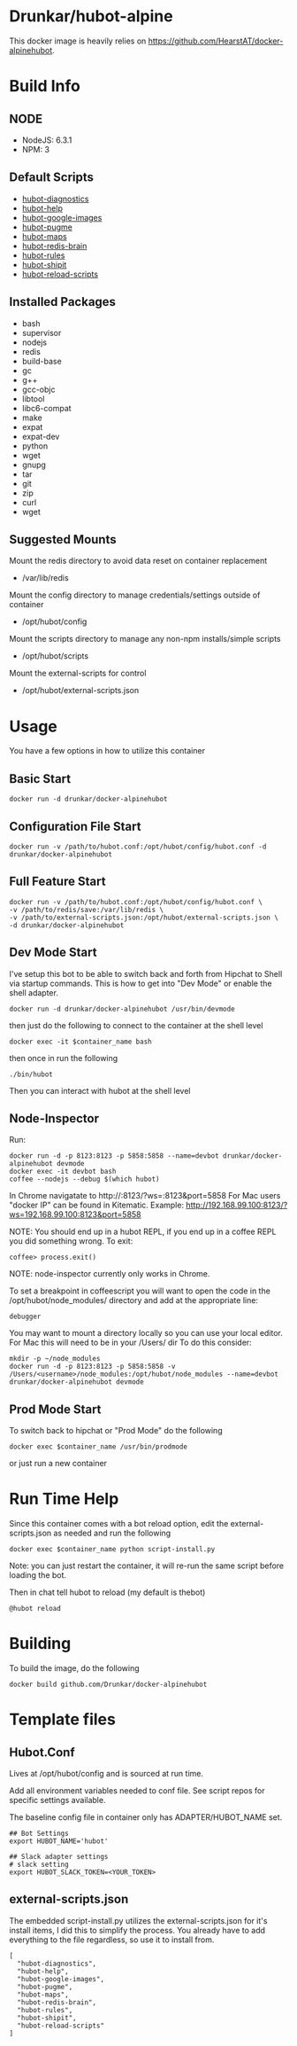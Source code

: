 # Drunkar/hubot-alpine
This docker image is heavily relies on https://github.com/HearstAT/docker-alpinehubot.

# Build Info
## NODE
- NodeJS: 6.3.1
- NPM: 3

## Default Scripts
- [hubot-diagnostics]()
- [hubot-help]()
- [hubot-google-images]()
- [hubot-pugme]()
- [hubot-maps]()
- [hubot-redis-brain](https://github.com/github/hubot-scripts/blob/master/src/scripts/redis-brain.coffee)
- [hubot-rules]()
- [hubot-shipit](https://github.com/github/hubot-scripts/blob/master/src/scripts/shipit.coffee)
- [hubot-reload-scripts](https://github.com/vinta/hubot-reload-scripts)

## Installed Packages
- bash
- supervisor
- nodejs
- redis
- build-base
- gc
- g++
- gcc-objc
- libtool
- libc6-compat
- make
- expat
- expat-dev
- python
- wget
- gnupg
- tar
- git
- zip
- curl
- wget

## Suggested Mounts
Mount the redis directory to avoid data reset on container replacement
- /var/lib/redis

Mount the config directory to manage credentials/settings outside of container
- /opt/hubot/config

Mount the scripts directory to manage any non-npm installs/simple scripts
- /opt/hubot/scripts

Mount the external-scripts for control
- /opt/hubot/external-scripts.json

# Usage
You have a few options in how to utilize this container

## Basic Start

```
docker run -d drunkar/docker-alpinehubot
```

## Configuration File Start

```
docker run -v /path/to/hubot.conf:/opt/hubot/config/hubot.conf -d drunkar/docker-alpinehubot
```

## Full Feature Start

```
docker run -v /path/to/hubot.conf:/opt/hubot/config/hubot.conf \
-v /path/to/redis/save:/var/lib/redis \
-v /path/to/external-scripts.json:/opt/hubot/external-scripts.json \
-d drunkar/docker-alpinehubot
```
## Dev Mode Start
I've setup this bot to be able to switch back and forth from Hipchat to Shell via startup commands. This is how to get into "Dev Mode" or enable the shell adapter.
```
docker run -d drunkar/docker-alpinehubot /usr/bin/devmode
```
then just do the following to connect to the container at the shell level
```
docker exec -it $container_name bash
```
then once in run the following
```
./bin/hubot
```
Then you can interact with hubot at the shell level

## Node-Inspector

Run:

    docker run -d -p 8123:8123 -p 5858:5858 --name=devbot drunkar/docker-alpinehubot devmode
    docker exec -it devbot bash
    coffee --nodejs --debug $(which hubot)

In Chrome navigatate to http://<docker IP>:8123/?ws=<docker IP>:8123&port=5858
For Mac users "docker IP" can be found in Kitematic.
Example: http://192.168.99.100:8123/?ws=192.168.99.100:8123&port=5858

NOTE: You should end up in a hubot REPL, if you end up in a coffee REPL you did something wrong.  To exit:

    coffee> process.exit()

NOTE: node-inspector currently only works in Chrome.

To set a breakpoint in coffeescript you will want to open the code in the /opt/hubot/node_modules/ directory and add at the appropriate line:

    debugger

You may want to mount a directory locally so you can use your local editor.  For Mac this will need to be in your /Users/<username> dir  To do this consider:

    mkdir -p ~/node_modules
    docker run -d -p 8123:8123 -p 5858:5858 -v /Users/<username>/node_modules:/opt/hubot/node_modules --name=devbot drunkar/docker-alpinehubot devmode

## Prod Mode Start
To switch back to hipchat or "Prod Mode" do the following
```
docker exec $container_name /usr/bin/prodmode
```
or just run a new container

# Run Time Help
Since this container comes with a bot reload option, edit the external-scripts.json as needed and run the following

```
docker exec $container_name python script-install.py
```
Note: you can just restart the container, it will re-run the same script before loading the bot.

Then in chat tell hubot to reload (my default is thebot)

```
@hubot reload
```

# Building
To build the image, do the following

```
docker build github.com/Drunkar/docker-alpinehubot
```


# Template files
## Hubot.Conf
Lives at /opt/hubot/config and is sourced at run time.

Add all environment variables needed to conf file. See script repos for specific settings available.

The baseline config file in container only has ADAPTER/HUBOT_NAME set.

```
## Bot Settings
export HUBOT_NAME='hubot'

## Slack adapter settings
# slack setting
export HUBOT_SLACK_TOKEN=<YOUR_TOKEN>
```

## external-scripts.json
The embedded script-install.py utilizes the external-scripts.json for it's install items, I did this to simplify the process. You already have to add everything to the file regardless, so use it to install from.

```
[
  "hubot-diagnostics",
  "hubot-help",
  "hubot-google-images",
  "hubot-pugme",
  "hubot-maps",
  "hubot-redis-brain",
  "hubot-rules",
  "hubot-shipit",
  "hubot-reload-scripts"
]
```

